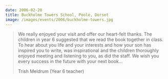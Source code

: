 ```yaml
---
date: 2006-02-20
title: Buckholme Towers School, Poole, Dorset
image: /images/events/2006/buckholme-towers.jpg
---
```


> We really enjoyed your visit and offer our heart-felt thanks. The children in year 6 suggested that we read the book together in class. To hear about you life and your interests and how your son has inspired you to write, was inspirational and the children thoroughly enjoyed meeting and listening to you, as did the staff. We wish you every success in the future with your next book...
> 
> <footer>Trish Meldrum (Year 6 teacher)</footer>

